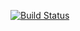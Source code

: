 
[![Build Status](http://ec2-44-194-47-228.compute-1.amazonaws.com/buildStatus/icon?job=fibonacci)](http://ec2-44-194-47-228.compute-1.amazonaws.com/job/fibonacci/)
